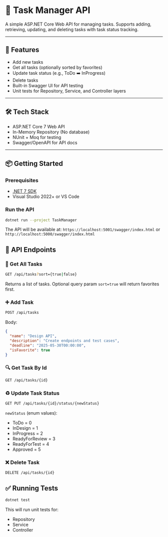 # 📝 Task Manager API

A simple ASP.NET Core Web API for managing tasks. Supports adding, retrieving, updating, and deleting tasks with task status tracking.

---

## 🚀 Features

- Add new tasks
- Get all tasks (optionally sorted by favorites)
- Update task status (e.g., ToDo ➡️ InProgress)
- Delete tasks
- Built-in Swagger UI for API testing
- Unit tests for Repository, Service, and Controller layers

---

## 🛠️ Tech Stack

- ASP.NET Core 7 Web API
- In-Memory Repository (No database)
- NUnit + Moq for testing
- Swagger/OpenAPI for API docs

---

## 📦 Getting Started

### Prerequisites
- [.NET 7 SDK](https://dotnet.microsoft.com/en-us/download/dotnet/7.0)
- Visual Studio 2022+ or VS Code

### Run the API
```bash
dotnet run --project TaskManager
```

The API will be available at: `https://localhost:5001/swagger/index.html`
or
`http://localhost:5000/swagger/index.html`

## 🎯 API Endpoints
### 📄 Get All Tasks
```bash
GET /api/tasks?sort={true|false}
```
Returns a list of tasks.
Optional query param `sort=true` will return favorites first.
### ➕ Add Task
```bash
POST /api/tasks
```
Body:
```json
{
  "name": "Design API",
  "description": "Create endpoints and test cases",
  "deadline": "2025-05-30T00:00:00",
  "isFavorite": true
}
```
### 🔍 Get Task By Id
```bash
GET /api/tasks/{id}
```
### ♻️ Update Task Status
```bash
GET PUT /api/tasks/{id}/status/{newStatus}
```
`newStatus` (enum values):
- ToDo = 0
- InDesign = 1
- InProgress = 2
- ReadyForReview = 3
- ReadyForTest = 4
- Approved = 5
### ❌ Delete Task
```bash
DELETE /api/tasks/{id}
```
## ✅ Running Tests
```bash
dotnet test
```
This will run unit tests for:
- Repository
- Service
- Controller

